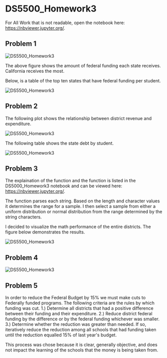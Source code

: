 # DS5500_Homework3

For All Work that is not readable, open the notebook here: https://nbviewer.jupyter.org/.


## Problem 1

![DS5500_Homework3](newplot.png)


The above figure shows the amount of federal funding each state receives. California receives the most. 

Below, is a table of the top ten states that have federal funding per student.

![DS5500_Homework3](statestudent.PNG)


## Problem 2

The following plot shows the relationship between district revenue and expenditure.

![DS5500_Homework3](realplot.png)


The following table shows the state debt by student.

![DS5500_Homework3](realdebt.PNG)


## Problem 3

The explaination of the function and the function is listed in the DS5000_Homework3 notebook and can be viewed here: https://nbviewer.jupyter.org/.

The function parses each string. Based on the length and character values it determines the range for a sample. I then select a sample from either a uniform distribution or normal distribution from the range determined by the string characters. 


I decided to visualize the math performance of the entire districts. The figure below demonstrates the results.

![DS5500_Homework3](mathperform.png)

## Problem 4


![DS5500_Homework3](table4.PNG)

## Problem 5

In order to reduce the Federal Budget by 15% we must make cuts to Federally funded programs. The following criteria are the rules by which funding was cut. 1.) Determine all districts that had a positive difference between their funding and their expenditure. 2.) Reduce district federal funding by the difference or by the federal funding whichever was smaller. 3.) Determine whether the reduction was greater than needed. If so, iteratively reduce the reduction among all schools that had funding taken until the reduction equalled 15% of last year's budget.

This process was chose because it is clear, generally objective, and does not impact the learning of the schools that the money is being taken from.
